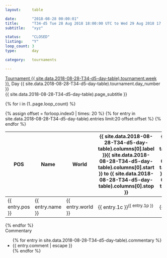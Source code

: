 ```yaml
---
layout: 	table

date: 		"2018-08-28 00:00:01"
title: 		"T34-d5 Tue 28 Aug 2018 18:00:00 UTC to Wed 29 Aug 2018 17:59:59 UTC"
subtitle: 	"xyz"

status:     "CLOSED"
listing:    "Y"
loop_count: 3
type:       day

category: 	tournaments

---
```

<div class="table_header">
  <span class="table_title">
    <a href="">Tournament {{ site.data.2018-08-28-T34-d5-day-table).tournament.week }}</a>, Day {{ site.data.2018-08-28-T34-d5-day-table).tournament.day_number }}
    </span><br>
  <span class="table_subtitle">{{ site.data.2018-08-28-T34-d5-day-table).page_subtitle }}</span>  
</div>

{% for i in (1..page.loop_count) %}
<br>
<table class="day_table">
  <colgroup>
    <col style="width:18px">
    <col style="width:55px">
    <col style="width:55px">
    <col style="width:12px">
    <col style="width:12px">
    <col style="width:12px">
    <col style="width:12px">
    <col style="width:12px">
    <col style="width:12px">
    <col style="width:12px">
    <col style="width:12px">
    <col style="width:12px">
    <col style="width:12px">
    <col style="width:12px">
    <col style="width:12px">
    <col style="width:12px">
    <col style="width:12px">
    <col style="width:12px">
    <col style="width:12px">
    <col style="width:12px">
    <col style="width:12px">
    <col style="width:12px">
    <col style="width:12px">
    <col style="width:12px">
    <col style="width:12px">
    <col style="width:12px">
    <col style="width:12px">
    <col style="width:18px">
  </colgroup>  
  <thead>
    <tr>
        <th>POS</th>
        <th class="AlignLeft">Name</th>
        <th class="AlignLeft">World</th>
        <th><a class="hideDisplay">{{ site.data.2018-08-28-T34-d5-day-table).columns[0].label }}<span class="showDisplayOnHover">{{ site.data.2018-08-28-T34-d5-day-table).columns[0].start }} to {{ site.data.2018-08-28-T34-d5-day-table).columns[0].stop }}</span></a></th>
        <th><a class="hideDisplay">{{ site.data.2018-08-28-T34-d5-day-table).columns[1].label }}<span class="showDisplayOnHover">{{ site.data.2018-08-28-T34-d5-day-table).columns[1].start }} to {{ site.data.2018-08-28-T34-d5-day-table).columns[1].stop }}</span></a></th>
        <th><a class="hideDisplay">{{ site.data.2018-08-28-T34-d5-day-table).columns[2].label }}<span class="showDisplayOnHover">{{ site.data.2018-08-28-T34-d5-day-table).columns[2].start }} to {{ site.data.2018-08-28-T34-d5-day-table).columns[2].stop }}</span></a></th>
        <th><a class="hideDisplay">{{ site.data.2018-08-28-T34-d5-day-table).columns[3].label }}<span class="showDisplayOnHover">{{ site.data.2018-08-28-T34-d5-day-table).columns[3].start }} to {{ site.data.2018-08-28-T34-d5-day-table).columns[3].stop }}</span></a></th>
        <th><a class="hideDisplay">{{ site.data.2018-08-28-T34-d5-day-table).columns[4].label }}<span class="showDisplayOnHover">{{ site.data.2018-08-28-T34-d5-day-table).columns[4].start }} to {{ site.data.2018-08-28-T34-d5-day-table).columns[4].stop }}</span></a></th>
        <th><a class="hideDisplay">{{ site.data.2018-08-28-T34-d5-day-table).columns[5].label }}<span class="showDisplayOnHover">{{ site.data.2018-08-28-T34-d5-day-table).columns[5].start }} to {{ site.data.2018-08-28-T34-d5-day-table).columns[5].stop }}</span></a></th>
        <th><a class="hideDisplay">{{ site.data.2018-08-28-T34-d5-day-table).columns[6].label }}<span class="showDisplayOnHover">{{ site.data.2018-08-28-T34-d5-day-table).columns[6].start }} to {{ site.data.2018-08-28-T34-d5-day-table).columns[6].stop }}</span></a></th>
        <th><a class="hideDisplay">{{ site.data.2018-08-28-T34-d5-day-table).columns[7].label }}<span class="showDisplayOnHover">{{ site.data.2018-08-28-T34-d5-day-table).columns[7].start }} to {{ site.data.2018-08-28-T34-d5-day-table).columns[7].stop }}</span></a></th>
        <th><a class="hideDisplay">{{ site.data.2018-08-28-T34-d5-day-table).columns[8].label }}<span class="showDisplayOnHover">{{ site.data.2018-08-28-T34-d5-day-table).columns[8].start }} to {{ site.data.2018-08-28-T34-d5-day-table).columns[8].stop }}</span></a></th>
        <th><a class="hideDisplay">{{ site.data.2018-08-28-T34-d5-day-table).columns[9].label }}<span class="showDisplayOnHover">{{ site.data.2018-08-28-T34-d5-day-table).columns[9].start }} to {{ site.data.2018-08-28-T34-d5-day-table).columns[9].stop }}</span></a></th>
        <th><a class="hideDisplay">{{ site.data.2018-08-28-T34-d5-day-table).columns[10].label }}<span class="showDisplayOnHover">{{ site.data.2018-08-28-T34-d5-day-table).columns[10].start }} to {{ site.data.2018-08-28-T34-d5-day-table).columns[10].stop }}</span></a></th>
        <th><a class="hideDisplay">{{ site.data.2018-08-28-T34-d5-day-table).columns[11].label }}<span class="showDisplayOnHover">{{ site.data.2018-08-28-T34-d5-day-table).columns[11].start }} to {{ site.data.2018-08-28-T34-d5-day-table).columns[11].stop }}</span></a></th>
        <th><a class="hideDisplay">{{ site.data.2018-08-28-T34-d5-day-table).columns[12].label }}<span class="showDisplayOnHover">{{ site.data.2018-08-28-T34-d5-day-table).columns[12].start }} to {{ site.data.2018-08-28-T34-d5-day-table).columns[12].stop }}</span></a></th>
        <th><a class="hideDisplay">{{ site.data.2018-08-28-T34-d5-day-table).columns[13].label }}<span class="showDisplayOnHover">{{ site.data.2018-08-28-T34-d5-day-table).columns[13].start }} to {{ site.data.2018-08-28-T34-d5-day-table).columns[13].stop }}</span></a></th>
        <th><a class="hideDisplay">{{ site.data.2018-08-28-T34-d5-day-table).columns[14].label }}<span class="showDisplayOnHover">{{ site.data.2018-08-28-T34-d5-day-table).columns[14].start }} to {{ site.data.2018-08-28-T34-d5-day-table).columns[14].stop }}</span></a></th>
        <th><a class="hideDisplay">{{ site.data.2018-08-28-T34-d5-day-table).columns[15].label }}<span class="showDisplayOnHover">{{ site.data.2018-08-28-T34-d5-day-table).columns[15].start }} to {{ site.data.2018-08-28-T34-d5-day-table).columns[15].stop }}</span></a></th>
        <th><a class="hideDisplay">{{ site.data.2018-08-28-T34-d5-day-table).columns[16].label }}<span class="showDisplayOnHover">{{ site.data.2018-08-28-T34-d5-day-table).columns[16].start }} to {{ site.data.2018-08-28-T34-d5-day-table).columns[16].stop }}</span></a></th>
        <th><a class="hideDisplay">{{ site.data.2018-08-28-T34-d5-day-table).columns[17].label }}<span class="showDisplayOnHover">{{ site.data.2018-08-28-T34-d5-day-table).columns[17].start }} to {{ site.data.2018-08-28-T34-d5-day-table).columns[17].stop }}</span></a></th>
        <th><a class="hideDisplay">{{ site.data.2018-08-28-T34-d5-day-table).columns[18].label }}<span class="showDisplayOnHover">{{ site.data.2018-08-28-T34-d5-day-table).columns[18].start }} to {{ site.data.2018-08-28-T34-d5-day-table).columns[18].stop }}</span></a></th>
        <th><a class="hideDisplay">{{ site.data.2018-08-28-T34-d5-day-table).columns[19].label }}<span class="showDisplayOnHover">{{ site.data.2018-08-28-T34-d5-day-table).columns[19].start }} to {{ site.data.2018-08-28-T34-d5-day-table).columns[19].stop }}</span></a></th>
        <th><a class="hideDisplay">{{ site.data.2018-08-28-T34-d5-day-table).columns[20].label }}<span class="showDisplayOnHover">{{ site.data.2018-08-28-T34-d5-day-table).columns[20].start }} to {{ site.data.2018-08-28-T34-d5-day-table).columns[20].stop }}</span></a></th>
        <th><a class="hideDisplay">{{ site.data.2018-08-28-T34-d5-day-table).columns[21].label }}<span class="showDisplayOnHover">{{ site.data.2018-08-28-T34-d5-day-table).columns[21].start }} to {{ site.data.2018-08-28-T34-d5-day-table).columns[21].stop }}</span></a></th>
        <th><a class="hideDisplay">{{ site.data.2018-08-28-T34-d5-day-table).columns[22].label }}<span class="showDisplayOnHover">{{ site.data.2018-08-28-T34-d5-day-table).columns[22].start }} to {{ site.data.2018-08-28-T34-d5-day-table).columns[22].stop }}</span></a></th>
        <th><a class="hideDisplay">{{ site.data.2018-08-28-T34-d5-day-table).columns[23].label }}<span class="showDisplayOnHover">{{ site.data.2018-08-28-T34-d5-day-table).columns[23].start }} to {{ site.data.2018-08-28-T34-d5-day-table).columns[23].stop }}</span></a></th>
        <th>Total</th>
    </tr>
  </thead>
  {% assign offset = forloop.index0 | times: 20 %}
<tbody>
{% for entry in site.data.2018-08-28-T34-d5-day-table).entries limit:20 offset:offset %}
  <tr>
    <td class="pl{{ entry.pos }}">{{ entry.pos }}</td>
    <td class="AlignLeft">{{ entry.name }}</td>
    <td class="AlignLeft">{{ entry.world }}</td>
    <td class="pl{{ entry.1p }}">{{ entry.1c }}<sup>{{ entry.1p }}</sup></td>
    <td class="pl{{ entry.2p }}">{{ entry.2c }}<sup>{{ entry.2p }}</sup></td>
    <td class="pl{{ entry.3p }}">{{ entry.3c }}<sup>{{ entry.3p }}</sup></td>
    <td class="pl{{ entry.4p }}">{{ entry.4c }}<sup>{{ entry.4p }}</sup></td>
    <td class="pl{{ entry.5p }}">{{ entry.5c }}<sup>{{ entry.5p }}</sup></td>
    <td class="pl{{ entry.6p }}">{{ entry.6c }}<sup>{{ entry.6p }}</sup></td>
    <td class="pl{{ entry.7p }}">{{ entry.7c }}<sup>{{ entry.7p }}</sup></td>
    <td class="pl{{ entry.8p }}">{{ entry.8c }}<sup>{{ entry.8p }}</sup></td>
    <td class="pl{{ entry.9p }}">{{ entry.9c }}<sup>{{ entry.9p }}</sup></td>
    <td class="pl{{ entry.10p }}">{{ entry.10c }}<sup>{{ entry.10p }}</sup></td>
    <td class="pl{{ entry.11p }}">{{ entry.11c }}<sup>{{ entry.11p }}</sup></td>
    <td class="pl{{ entry.12p }}">{{ entry.12c }}<sup>{{ entry.12p }}</sup></td>
    <td class="pl{{ entry.13p }}">{{ entry.13c }}<sup>{{ entry.13p }}</sup></td>
    <td class="pl{{ entry.14p }}">{{ entry.14c }}<sup>{{ entry.14p }}</sup></td>
    <td class="pl{{ entry.15p }}">{{ entry.15c }}<sup>{{ entry.15p }}</sup></td>
    <td class="pl{{ entry.16p }}">{{ entry.16c }}<sup>{{ entry.16p }}</sup></td>
    <td class="pl{{ entry.17p }}">{{ entry.17c }}<sup>{{ entry.17p }}</sup></td>
    <td class="pl{{ entry.18p }}">{{ entry.18c }}<sup>{{ entry.18p }}</sup></td>
    <td class="pl{{ entry.19p }}">{{ entry.19c }}<sup>{{ entry.19p }}</sup></td>
    <td class="pl{{ entry.20p }}">{{ entry.20c }}<sup>{{ entry.20p }}</sup></td>
    <td class="pl{{ entry.21p }}">{{ entry.21c }}<sup>{{ entry.21p }}</sup></td>
    <td class="pl{{ entry.22p }}">{{ entry.22c }}<sup>{{ entry.22p }}</sup></td>
    <td class="pl{{ entry.23p }}">{{ entry.23c }}<sup>{{ entry.23p }}</sup></td>
    <td class="pl{{ entry.24p }}">{{ entry.24c }}<sup>{{ entry.24p }}</sup></td>
    <td>{{ entry.total }}</td>
  </tr>
{% endfor %}  
</tbody>
</table>
<div class="leaderboard"></div>
{% endfor %}

<div class="commentary">
  <span class="commentary_title">Commentary</span>
  <ul>
    {% for entry in site.data.2018-08-28-T34-d5-day-table).commentary %}
    <li class="commentary_list">{{ entry.comment | escape }}</li>
    {% endfor %}
  </ul>
</div>



